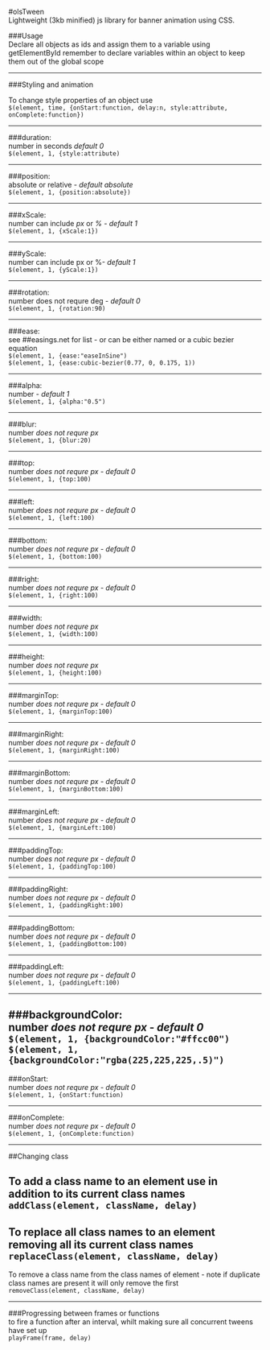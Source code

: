 #olsTween     
Lightweight (3kb minified) js library for banner animation using CSS.

###Usage     
Declare all objects as ids and assign them to a variable using getElementById
remember to declare variables within an object to keep them out of the global scope

-----------  
###Styling and animation     

To change style properties of an object use  
```$(element, time, {onStart:function, delay:n, style:attribute, onComplete:function})```

-----------  
###duration:     
number in seconds *default 0*  
```$(element, 1, {style:attribute)```  

-----------  
###position:    
absolute or relative - *default absolute*  
```$(element, 1, {position:absolute})```

-----------  
###xScale:    
number can include *px* or *%* - *default 1*  
```$(element, 1, {xScale:1})```

-----------  
###yScale:    
number can include px or %- *default 1*  
```$(element, 1, {yScale:1})```

-----------  
###rotation:    
number does not requre deg - *default 0*  
```$(element, 1, {rotation:90)```  

-----------  
###ease:    
see ##easings.net   for list -  or can be either named or a cubic bezier equation  
```$(element, 1, {ease:"easeInSine") ```  
```$(element, 1, {ease:cubic-bezier(0.77, 0, 0.175, 1))```  

-----------  
###alpha:    
number - *default 1*  
```$(element, 1, {alpha:"0.5")```

-----------  
###blur:    
number *does not requre px*  
```$(element, 1, {blur:20)```  


-----------  
###top:    
number *does not requre px* - *default 0*  
```$(element, 1, {top:100)```  

-----------  
###left:    
number *does not requre px* - *default 0*  
```$(element, 1, {left:100)```  

-----------  
###bottom:    
number *does not requre px* - *default 0*  
```$(element, 1, {bottom:100)```  

-----------  
###right:    
number *does not requre px* - *default 0*  
```$(element, 1, {right:100)```  

-----------  
###width:    
number *does not requre px*  
```$(element, 1, {width:100)```  

-----------  
###height:    
number *does not requre px*  
```$(element, 1, {height:100)```  

-----------  
###marginTop:    
number *does not requre px* - *default 0*  
```$(element, 1, {marginTop:100)```  

-----------  
###marginRight:    
number *does not requre px* - *default 0*  
```$(element, 1, {marginRight:100)```  

-----------  
###marginBottom:    
number *does not requre px* - *default 0*  
```$(element, 1, {marginBottom:100)```  

-----------  
###marginLeft:    
number *does not requre px* - *default 0*  
```$(element, 1, {marginLeft:100)```  

-----------  
###paddingTop:    
number *does not requre px* - *default 0*  
```$(element, 1, {paddingTop:100)```  

-----------  
###paddingRight:    
number *does not requre px* - *default 0*  
```$(element, 1, {paddingRight:100)```  

-----------  
###paddingBottom:    
number *does not requre px* - *default 0*  
```$(element, 1, {paddingBottom:100)```  

-----------  
###paddingLeft:    
number *does not requre px* - *default 0*  
```$(element, 1, {paddingLeft:100)```  

-----------  
###backgroundColor:     
number *does not requre px* - *default 0*  
```$(element, 1, {backgroundColor:"#ffcc00")```  
```$(element, 1, {backgroundColor:"rgba(225,225,225,.5)")```  
-----------  
###onStart:    
number *does not requre px* - *default 0*  
```$(element, 1, {onStart:function)```  

-----------  
###onComplete:    
number *does not requre px* - *default 0*  
```$(element, 1, {onComplete:function)```  


-----------     
##Changing class     

To add a class name to an element use in addition to its current class names    
```addClass(element, className, delay)```
-----------  
To replace all class names to an element removing all its current class names    
```replaceClass(element, className, delay)```
-----------  
To remove a class name from the class names of element - note if duplicate class names are present it will only remove the first    
```removeClass(element, className, delay)```

-----------     
###Progressing between frames or functions   
to fire a function after an interval, whilt making sure all concurrent tweens have set up    
```playFrame(frame, delay)```

